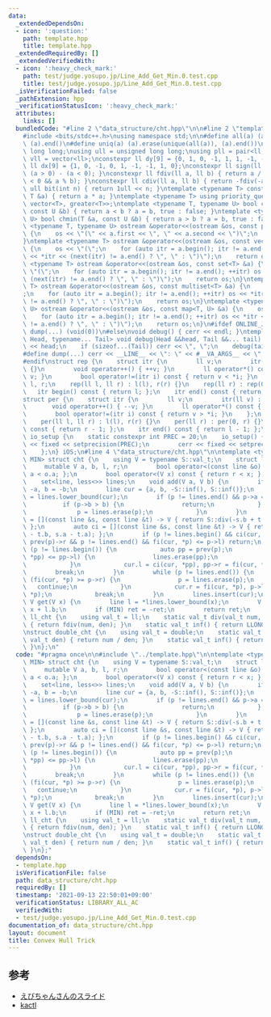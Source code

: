 ```yaml
---
data:
  _extendedDependsOn:
  - icon: ':question:'
    path: template.hpp
    title: template.hpp
  _extendedRequiredBy: []
  _extendedVerifiedWith:
  - icon: ':heavy_check_mark:'
    path: test/judge.yosupo.jp/Line_Add_Get_Min.0.test.cpp
    title: test/judge.yosupo.jp/Line_Add_Get_Min.0.test.cpp
  _isVerificationFailed: false
  _pathExtension: hpp
  _verificationStatusIcon: ':heavy_check_mark:'
  attributes:
    links: []
  bundledCode: "#line 2 \"data_structure/cht.hpp\"\n\n#line 2 \"template.hpp\"\n\n\
    #include <bits/stdc++.h>\nusing namespace std;\n\n#define all(a) (a).begin(),\
    \ (a).end()\n#define uniq(a) (a).erase(unique(all(a)), (a).end())\nusing ll =\
    \ long long;\nusing ull = unsigned long long;\nusing pll = pair<ll, ll>;\nusing\
    \ vll = vector<ll>;\nconstexpr ll dy[9] = {0, 1, 0, -1, 1, 1, -1, -1, 0};\nconstexpr\
    \ ll dx[9] = {1, 0, -1, 0, 1, -1, -1, 1, 0};\nconstexpr ll sign(ll a) { return\
    \ (a > 0) - (a < 0); }\nconstexpr ll fdiv(ll a, ll b) { return a / b - ((a ^ b)\
    \ < 0 && a % b); }\nconstexpr ll cdiv(ll a, ll b) { return -fdiv(-a, b); }\nconstexpr\
    \ ull bit(int n) { return 1ull << n; }\ntemplate <typename T> constexpr T sq(const\
    \ T &a) { return a * a; }\ntemplate <typename T> using priority_queue_rev = priority_queue<T,\
    \ vector<T>, greater<T>>;\ntemplate <typename T, typename U> bool chmax(T &a,\
    \ const U &b) { return a < b ? a = b, true : false; }\ntemplate <typename T, typename\
    \ U> bool chmin(T &a, const U &b) { return a > b ? a = b, true : false; }\ntemplate\
    \ <typename T, typename U> ostream &operator<<(ostream &os, const pair<T, U> &a)\
    \ {\n    os << \"(\" << a.first << \", \" << a.second << \")\";\n    return os;\n\
    }\ntemplate <typename T> ostream &operator<<(ostream &os, const vector<T> &a)\
    \ {\n    os << \"(\";\n    for (auto itr = a.begin(); itr != a.end(); ++itr) os\
    \ << *itr << (next(itr) != a.end() ? \", \" : \")\");\n    return os;\n}\ntemplate\
    \ <typename T> ostream &operator<<(ostream &os, const set<T> &a) {\n    os <<\
    \ \"(\";\n    for (auto itr = a.begin(); itr != a.end(); ++itr) os << *itr <<\
    \ (next(itr) != a.end() ? \", \" : \")\");\n    return os;\n}\ntemplate <typename\
    \ T> ostream &operator<<(ostream &os, const multiset<T> &a) {\n    os << \"(\"\
    ;\n    for (auto itr = a.begin(); itr != a.end(); ++itr) os << *itr << (next(itr)\
    \ != a.end() ? \", \" : \")\");\n    return os;\n}\ntemplate <typename T, typename\
    \ U> ostream &operator<<(ostream &os, const map<T, U> &a) {\n    os << \"(\";\n\
    \    for (auto itr = a.begin(); itr != a.end(); ++itr) os << *itr << (next(itr)\
    \ != a.end() ? \", \" : \")\");\n    return os;\n}\n#ifdef ONLINE_JUDGE\n#define\
    \ dump(...) (void(0))\n#else\nvoid debug() { cerr << endl; }\ntemplate <typename\
    \ Head, typename... Tail> void debug(Head &&head, Tail &&... tail) {\n    cerr\
    \ << head;\n    if (sizeof...(Tail)) cerr << \", \";\n    debug(tail...);\n}\n\
    #define dump(...) cerr << __LINE__ << \": \" << #__VA_ARGS__ << \" = \", debug(__VA_ARGS__)\n\
    #endif\nstruct rep {\n    struct itr {\n        ll v;\n        itr(ll v) : v(v)\
    \ {}\n        void operator++() { ++v; }\n        ll operator*() const { return\
    \ v; }\n        bool operator!=(itr i) const { return v < *i; }\n    };\n    ll\
    \ l, r;\n    rep(ll l, ll r) : l(l), r(r) {}\n    rep(ll r) : rep(0, r) {}\n \
    \   itr begin() const { return l; };\n    itr end() const { return r; };\n};\n\
    struct per {\n    struct itr {\n        ll v;\n        itr(ll v) : v(v) {}\n \
    \       void operator++() { --v; }\n        ll operator*() const { return v; }\n\
    \        bool operator!=(itr i) const { return v > *i; }\n    };\n    ll l, r;\n\
    \    per(ll l, ll r) : l(l), r(r) {}\n    per(ll r) : per(0, r) {}\n    itr begin()\
    \ const { return r - 1; };\n    itr end() const { return l - 1; };\n};\nstruct\
    \ io_setup {\n    static constexpr int PREC = 20;\n    io_setup() {\n        cout\
    \ << fixed << setprecision(PREC);\n        cerr << fixed << setprecision(PREC);\n\
    \    };\n} iOS;\n#line 4 \"data_structure/cht.hpp\"\n\ntemplate <typename S, bool\
    \ MIN> struct cht {\n    using V = typename S::val_t;\n    struct line {\n   \
    \     mutable V a, b, l, r;\n        bool operator<(const line &o) const { return\
    \ a < o.a; };\n        bool operator<(V x) const { return r < x; };\n    };\n\
    \    set<line, less<>> lines;\n    void add(V a, V b) {\n        if (MIN) a =\
    \ -a, b = -b;\n        line cur = {a, b, -S::inf(), S::inf()};\n        auto p\
    \ = lines.lower_bound(cur);\n        if (p != lines.end() && p->a == a) {\n  \
    \          if (p->b > b) {\n                return;\n            } else {\n  \
    \              p = lines.erase(p);\n            }\n        }\n        auto fi\
    \ = [](const line &s, const line &t) -> V { return S::div(-s.b + t.b, s.a - t.a);\
    \ };\n        auto ci = [](const line &s, const line &t) -> V { return -S::div(s.b\
    \ - t.b, s.a - t.a); };\n        if (p != lines.begin() && ci(cur, *prev(p)) >=\
    \ prev(p)->r && p != lines.end() && fi(cur, *p) <= p->l) return;\n        while\
    \ (p != lines.begin()) {\n            auto pp = prev(p);\n            if (ci(cur,\
    \ *pp) <= pp->l) {\n                lines.erase(pp);\n                continue;\n\
    \            }\n            cur.l = ci(cur, *pp), pp->r = fi(cur, *pp);\n    \
    \        break;\n        }\n        while (p != lines.end()) {\n            if\
    \ (fi(cur, *p) >= p->r) {\n                p = lines.erase(p);\n             \
    \   continue;\n            }\n            cur.r = fi(cur, *p), p->l = ci(cur,\
    \ *p);\n            break;\n        }\n        lines.insert(cur);\n    }\n   \
    \ V get(V x) {\n        line l = *lines.lower_bound(x);\n        V ret = l.a *\
    \ x + l.b;\n        if (MIN) ret = -ret;\n        return ret;\n    }\n};\n\nstruct\
    \ ll_cht {\n    using val_t = ll;\n    static val_t div(val_t num, val_t den)\
    \ { return fdiv(num, den); }\n    static val_t inf() { return LLONG_MAX; }\n};\n\
    \nstruct double_cht {\n    using val_t = double;\n    static val_t div(val_t num,\
    \ val_t den) { return num / den; }\n    static val_t inf() { return numeric_limits<double>::infinity();\
    \ }\n};\n"
  code: "#pragma once\n\n#include \"../template.hpp\"\n\ntemplate <typename S, bool\
    \ MIN> struct cht {\n    using V = typename S::val_t;\n    struct line {\n   \
    \     mutable V a, b, l, r;\n        bool operator<(const line &o) const { return\
    \ a < o.a; };\n        bool operator<(V x) const { return r < x; };\n    };\n\
    \    set<line, less<>> lines;\n    void add(V a, V b) {\n        if (MIN) a =\
    \ -a, b = -b;\n        line cur = {a, b, -S::inf(), S::inf()};\n        auto p\
    \ = lines.lower_bound(cur);\n        if (p != lines.end() && p->a == a) {\n  \
    \          if (p->b > b) {\n                return;\n            } else {\n  \
    \              p = lines.erase(p);\n            }\n        }\n        auto fi\
    \ = [](const line &s, const line &t) -> V { return S::div(-s.b + t.b, s.a - t.a);\
    \ };\n        auto ci = [](const line &s, const line &t) -> V { return -S::div(s.b\
    \ - t.b, s.a - t.a); };\n        if (p != lines.begin() && ci(cur, *prev(p)) >=\
    \ prev(p)->r && p != lines.end() && fi(cur, *p) <= p->l) return;\n        while\
    \ (p != lines.begin()) {\n            auto pp = prev(p);\n            if (ci(cur,\
    \ *pp) <= pp->l) {\n                lines.erase(pp);\n                continue;\n\
    \            }\n            cur.l = ci(cur, *pp), pp->r = fi(cur, *pp);\n    \
    \        break;\n        }\n        while (p != lines.end()) {\n            if\
    \ (fi(cur, *p) >= p->r) {\n                p = lines.erase(p);\n             \
    \   continue;\n            }\n            cur.r = fi(cur, *p), p->l = ci(cur,\
    \ *p);\n            break;\n        }\n        lines.insert(cur);\n    }\n   \
    \ V get(V x) {\n        line l = *lines.lower_bound(x);\n        V ret = l.a *\
    \ x + l.b;\n        if (MIN) ret = -ret;\n        return ret;\n    }\n};\n\nstruct\
    \ ll_cht {\n    using val_t = ll;\n    static val_t div(val_t num, val_t den)\
    \ { return fdiv(num, den); }\n    static val_t inf() { return LLONG_MAX; }\n};\n\
    \nstruct double_cht {\n    using val_t = double;\n    static val_t div(val_t num,\
    \ val_t den) { return num / den; }\n    static val_t inf() { return numeric_limits<double>::infinity();\
    \ }\n};"
  dependsOn:
  - template.hpp
  isVerificationFile: false
  path: data_structure/cht.hpp
  requiredBy: []
  timestamp: '2021-09-13 22:50:01+09:00'
  verificationStatus: LIBRARY_ALL_AC
  verifiedWith:
  - test/judge.yosupo.jp/Line_Add_Get_Min.0.test.cpp
documentation_of: data_structure/cht.hpp
layout: document
title: Convex Hull Trick
---
```


## 参考
- [えびちゃんさんのスライド](https://hcpc-hokudai.github.io/archive/algorithm_convex_hull_trick_001.pdf)
- [kactl](https://github.com/kth-competitive-programming/kactl/blob/main/content/data-structures/LineContainer.h)